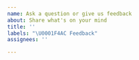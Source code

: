 ```yaml
---
name: Ask a question or give us feedback
about: Share what's on your mind
title: ''
labels: "\U0001F4AC Feedback"
assignees: ''

---
```


<!-- Feel free to ask questions here, or you can also send us an email: docs@emnify.com -->
